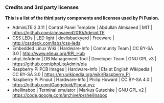 ### Credits and 3rd party licenses
**This is a list of the third party components and licenses used by Pi Fusion.**
- AdminLTE 2.3.11 | Control Panel Template | Abdullah Almsaeed | MIT | https://github.com/almasaeed2010/AdminLTE
- CSS LEDs | LED light | devilsbackyard | Freeware | http://cssdeck.com/labs/css-leds
- Embedded Linux Wiki | Hardware-Info | Community Team | CC BY-SA 3.0 | http://www.elinux.org/RPi_Hub
- phpLiteAdmin | DB Management Tool | Developer Team | GNU GPL v3 | https://github.com/phpLiteAdmin/pla
- Raspberry Pi PCB Images | Hardware-Info | Efa at English Wikipedia | CC BY-SA 3.0 | https://en.wikipedia.org/wiki/Raspberry_Pi
- Raspberry Pi Pinout | Hardware-Info | Philip Howard | CC BY-SA 4.0 | https://github.com/Gadgetoid/Pinout.xyz
- shellinabox | Terminal emulator | Markus Gutschke | GNU GPL v2 | https://code.google.com/archive/p/shellinabox